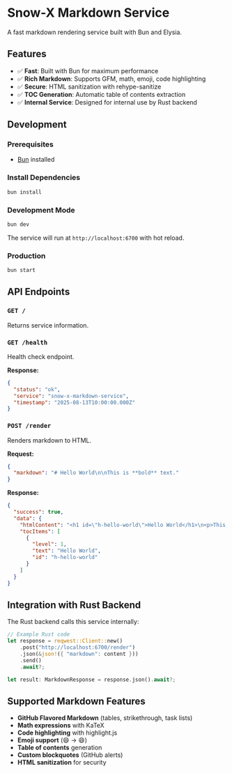 # Snow-X Markdown Service

A fast markdown rendering service built with Bun and Elysia.

## Features

- ✅ **Fast**: Built with Bun for maximum performance
- ✅ **Rich Markdown**: Supports GFM, math, emoji, code highlighting
- ✅ **Secure**: HTML sanitization with rehype-sanitize
- ✅ **TOC Generation**: Automatic table of contents extraction
- ✅ **Internal Service**: Designed for internal use by Rust backend

## Development

### Prerequisites

- [Bun](https://bun.sh) installed

### Install Dependencies

```bash
bun install
```

### Development Mode

```bash
bun dev
```

The service will run at `http://localhost:6700` with hot reload.

### Production

```bash
bun start
```

## API Endpoints

### `GET /`

Returns service information.

### `GET /health`

Health check endpoint.

**Response:**
```json
{
  "status": "ok",
  "service": "snow-x-markdown-service",
  "timestamp": "2025-08-13T10:00:00.000Z"
}
```

### `POST /render`

Renders markdown to HTML.

**Request:**
```json
{
  "markdown": "# Hello World\n\nThis is **bold** text."
}
```

**Response:**
```json
{
  "success": true,
  "data": {
    "htmlContent": "<h1 id=\"h-hello-world\">Hello World</h1>\n<p>This is <strong>bold</strong> text.</p>",
    "tocItems": [
      {
        "level": 1,
        "text": "Hello World",
        "id": "h-hello-world"
      }
    ]
  }
}
```

## Integration with Rust Backend

The Rust backend calls this service internally:

```rust
// Example Rust code
let response = reqwest::Client::new()
    .post("http://localhost:6700/render")
    .json(&json!({ "markdown": content }))
    .send()
    .await?;

let result: MarkdownResponse = response.json().await?;
```

## Supported Markdown Features

- **GitHub Flavored Markdown** (tables, strikethrough, task lists)
- **Math expressions** with KaTeX
- **Code highlighting** with highlight.js
- **Emoji support** (:smile: → 😄)
- **Table of contents** generation
- **Custom blockquotes** (GitHub alerts)
- **HTML sanitization** for security